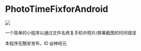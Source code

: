 # PhotoTimeFixforAndroid

![](https://api.travis-ci.org/singleNeuron/PhotoTimeFixforAndroid.svg?branch=master)

一个简单的小程序以通过文件名修复手机中照片/屏幕截图的时间错误

本程序在酷安发布，ID @神经元
